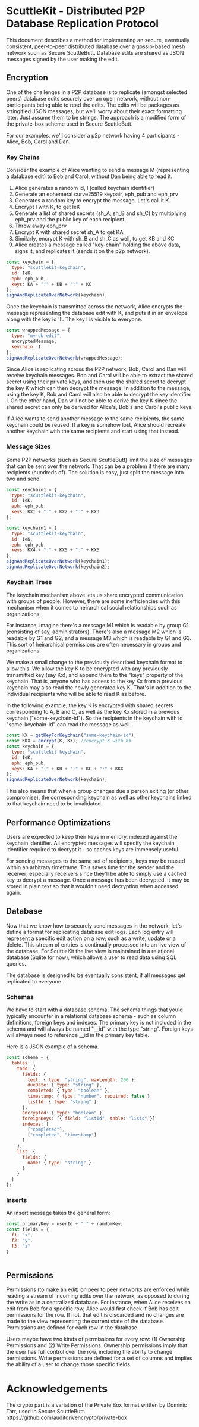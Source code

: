 # ScuttleKit - Distributed P2P Database Replication Protocol

This document describes a method for implementing an secure, eventually consistent, peer-to-peer distributed database over a gossip-based mesh network such as Secure ScuttleButt. Database edits are shared as JSON messages signed by the user making the edit.

## Encryption

One of the challenges in a P2P database is to replicate (amongst selected peers) database edits securely over an open network, without non-participants being able to read the edits. The edits will be packages as stringified JSON messages, but we'll worry about their exact formatting later. Just assume them to be strings. The approach is a modified form of the private-box scheme used in Secure ScuttleButt.

For our examples, we'll consider a p2p network having 4 participants - Alice, Bob, Carol and Dan.

### Key Chains

Consider the example of Alice wanting to send a message M (representing a database edit) to Bob and Carol, without Dan being able to read it.

1.  Alice generates a random id, I (called keychain identifier)
2.  Generate an ephemeral curve25519 keypair, eph_pub and eph_prv
3.  Generates a random key to encrypt the message. Let's call it K.
4.  Encrypt I with K, to get IeK
5.  Generate a list of shared secrets (sh_A, sh_B and sh_C) by multiplying eph_prv and the public key of each recipient.
6.  Throw away eph_prv
7.  Encrypt K with shared secret sh_A to get KA
8.  Similarly, encrypt K with sh_B and sh_C as well, to get KB and KC
9.  Alice creates a message called "key-chain" holding the above data, signs it, and replicates it (sends it on the p2p network).

```js
const keychain = {
  type: "scuttlekit-keychain",
  id: IeK,
  eph: eph_pub,
  keys: KA + ":" + KB + ":" + KC
};
signAndReplicateOverNetwork(keychain);
```

Once the keychain is transmitted across the network, Alice encrypts the message representing the database edit with K, and puts it in an envelope along with the key id 'I'. The key I is visible to everyone.

```js
const wrappedMessage = {
  type: "my-db-edit",
  encryptedMessage,
  keychain: I
};
signAndReplicateOverNetwork(wrappedMessage);
```

Since Alice is replicating across the P2P network, Bob, Carol and Dan will receive keychain messages. Bob and Carol will be able to extract the shared secret using their private keys, and then use the shared secret to decrypt the key K which can then decrypt the message. In addition to the message, using the key K, Bob and Carol will also be able to decrypt the key identifier I. On the other hand, Dan will not be able to derive the key K since the shared secret can only be derived for Alice's, Bob's and Carol's public keys.

If Alice wants to send another message to the same recipients, the same keychain could be reused. If a key is somehow lost, Alice should recreate another keychain with the same recipients and start using that instead.

### Message Sizes

Some P2P networks (such as Secure ScuttleButt) limit the size of messages that can be sent over the network. That can be a problem if there are many recipients (hundreds of). The solution is easy, just split the message into two and send.

```js
const keychain1 = {
  type: "scuttlekit-keychain",
  id: IeK,
  eph: eph_pub,
  keys: KX1 + ":" + KX2 + ":" + KX3
};

const keychain1 = {
  type: "scuttlekit-keychain",
  id: IeK,
  eph: eph_pub,
  keys: KX4 + ":" + KX5 + ":" + KX6
};
signAndReplicateOverNetwork(keychain1);
signAndReplicateOverNetwork(keychain2);
```

### Keychain Trees

The keychain mechanism above lets us share encrypted communication with groups of people. However, there are some inefficiencies with this mechanism when it comes to heirarchical social relationships such as organizations.

For instance, imagine there's a message M1 which is readable by group G1 (consisting of say, administrators). There's also a message M2 which is readable by G1 and G2, and a message M3 which is readable by G1 and G3. This sort of heirarchical permissions are often necessary in groups and organizations.

We make a small change to the previously described keychain format to allow this. We allow the key K to be encrypted with any previously transmitted key (say Kx), and append them to the "keys" property of the keychain. That is, anyone who has access to the key Kx from a previous keychain may also read the newly generated key K. That's in addition to the individual recipients who will be able to read K as before.

In the following example, the key K is encrypted with shared secrets corresponding to A, B and C, as well as the key Kx stored in a previous keychain ("some-keychain-id"). So the recipients in the keychain with id "some-keychain-id" can read the message as well.

```js
const KX = getKeyForKeychain("some-keychain-id");
const KKX = encrypt(K, KX); //encrypt K with KX
const keychain = {
  type: "scuttlekit-keychain",
  id: IeK,
  eph: eph_pub,
  keys: KA + ":" + KB + ":" + KC + ":" + KKX
};
signAndReplicateOverNetwork(keychain);
```

This also means that when a group changes due a person exiting (or other compromise), the corresponding keychain as well as other keychains linked to that keychain need to be invalidated.

## Performance Optimizations

Users are expected to keep their keys in memory, indexed against the keychain identifier. All encrypted messages will specify the keychain identifier required to decrypt it - so caches keys are immensely useful.

For sending messages to the same set of recipients, keys may be reused within an arbitrary timeframe. This saves time for the sender and the receiver; especially receivers since they'll be able to simply use a cached key to decrypt a message. Once a message has been decrypted, it may be stored in plain text so that it wouldn't need decryption when accessed again.

## Database

Now that we know how to securely send messages in the network, let's define a format for replicating database edit logs. Each log entry will represent a specific edit action on a row; such as a write, update or a delete. This stream of entries is continually processed into an live view of the database. For ScuttleKit the live view is maintained in a relational database (Sqlite for now), which allows a user to read data using SQL queries. 

The database is designed to be eventually consistent, if all messages get replicated to everyone.

### Schemas

We have to start with a database schema. The schema things that you'd typically encounter in a relational database schema - such as column definitions, foreign keys and indexes. The primary key is not included in the schema and will always be named "__id" with the type "string". Foreign keys will always need to reference __id in the primary key table.

Here is a JSON example of a schema.

```js
const schema = {
  tables: {
    todo: {
      fields: {
        text: { type: "string", maxLength: 200 },
        dueDate: { type: "string" },
        completed: { type: "boolean" },
        timestamp: { type: "number", required: false },
        listId: { type: "string" }
      },
      encrypted: { type: "boolean" },
      foreignKeys: [{ field: "listId", table: "lists" }]
      indexes: [
        ["completed"],
        ["completed", "timestamp"]
      ]
    },
    list: {
      fields: {
        name: { type: "string" }
      }
    }
  }
};
```

### Inserts

An insert message takes the general form:

```js
const primaryKey = userId + "_" + randomKey;
const fields = {
  f1: "x",
  f2: "y",
  f3: "z"
}

```


```js

```





## Permissions 

Permissions (to make an edit) on peer to peer networks are enforced while reading a stream of incoming edits over the network, as opposed to during the write as in a centralized database. For instance, when Alice receives an edit from Bob for a specific row, Alice would first check if Bob has edit permissions for the row. If not, that edit is discarded and no changes are made to the view representing the current state of the database. Permissions are defined for each row in the database.

Users maybe have two kinds of permissions for every row: (1) Ownership Permissions and (2) Write Permissions. Ownership permissions imply that the user has full control over the row, including the ability to change permissions. Write permissions are defined for a set of columns and implies the ability of a user to change those specific fields. 

# Acknowledgements

The crypto part is a variation of the Private Box format written by Dominic Tarr, used in Secure ScuttleButt. https://github.com/auditdrivencrypto/private-box
